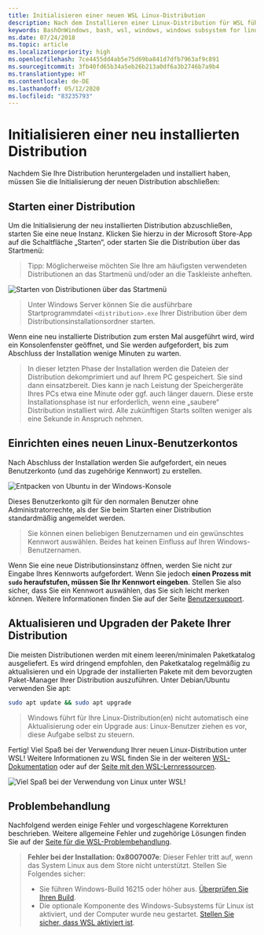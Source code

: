 ```yaml
---
title: Initialisieren einer neuen WSL Linux-Distribution
description: Nach dem Installieren einer Linux-Distribution für WSL führen Sie die folgenden einfachen Schritte aus, um die Initialisierung abzuschließen.
keywords: BashOnWindows, bash, wsl, windows, windows subsystem for linux, windowssubsystem, ubuntu, debian, suse, windows 10
ms.date: 07/24/2018
ms.topic: article
ms.localizationpriority: high
ms.openlocfilehash: 7ce4455dd4ab5e75d69ba841d7dfb7963af9c891
ms.sourcegitcommit: 3fb40fd65b34a5eb26b213a0df6a3b2746b7a9b4
ms.translationtype: HT
ms.contentlocale: de-DE
ms.lasthandoff: 05/12/2020
ms.locfileid: "83235793"
---
```

# <a name="initializing-a-newly-installed-distribution"></a>Initialisieren einer neu installierten Distribution

Nachdem Sie Ihre Distribution heruntergeladen und installiert haben, müssen Sie die Initialisierung der neuen Distribution abschließen:

## <a name="launch-a-distribution"></a>Starten einer Distribution

Um die Initialisierung der neu installierten Distribution abzuschließen, starten Sie eine neue Instanz. Klicken Sie hierzu in der Microsoft Store-App auf die Schaltfläche „Starten“, oder starten Sie die Distribution über das Startmenü:

> Tipp: Möglicherweise möchten Sie Ihre am häufigsten verwendeten Distributionen an das Startmenü und/oder an die Taskleiste anheften.

![Starten von Distributionen über das Startmenü](media/start-menu.png)

> Unter Windows Server können Sie die ausführbare Startprogrammdatei `<distribution>.exe` Ihrer Distribution über dem Distributionsinstallationsordner starten.

Wenn eine neu installierte Distribution zum ersten Mal ausgeführt wird, wird ein Konsolenfenster geöffnet, und Sie werden aufgefordert, bis zum Abschluss der Installation wenige Minuten zu warten.

> In dieser letzten Phase der Installation werden die Dateien der Distribution dekomprimiert und auf Ihrem PC gespeichert. Sie sind dann einsatzbereit. Dies kann je nach Leistung der Speichergeräte Ihres PCs etwa eine Minute oder ggf. auch länger dauern. Diese erste Installationsphase ist nur erforderlich, wenn eine „saubere“ Distribution installiert wird. Alle zukünftigen Starts sollten weniger als eine Sekunde in Anspruch nehmen.

## <a name="setting-up-a-new-linux-user-account"></a>Einrichten eines neuen Linux-Benutzerkontos

Nach Abschluss der Installation werden Sie aufgefordert, ein neues Benutzerkonto (und das zugehörige Kennwort) zu erstellen.

![Entpacken von Ubuntu in der Windows-Konsole](media/UbuntuInstall.png)

Dieses Benutzerkonto gilt für den normalen Benutzer ohne Administratorrechte, als der Sie beim Starten einer Distribution standardmäßig angemeldet werden.

> Sie können einen beliebigen Benutzernamen und ein gewünschtes Kennwort auswählen. Beides hat keinen Einfluss auf Ihren Windows-Benutzernamen.

Wenn Sie eine neue Distributionsinstanz öffnen, werden Sie nicht zur Eingabe Ihres Kennworts aufgefordert. Wenn Sie jedoch **einen Prozess mit `sudo` heraufstufen, müssen Sie Ihr Kennwort eingeben**. Stellen Sie also sicher, dass Sie ein Kennwort auswählen, das Sie sich leicht merken können. Weitere Informationen finden Sie auf der Seite [Benutzersupport](user-support.md).

## <a name="update--upgrade-your-distributions-packages"></a>Aktualisieren und Upgraden der Pakete Ihrer Distribution

Die meisten Distributionen werden mit einem leeren/minimalen Paketkatalog ausgeliefert. Es wird dringend empfohlen, den Paketkatalog regelmäßig zu aktualisieren und ein Upgrade der installierten Pakete mit dem bevorzugten Paket-Manager Ihrer Distribution auszuführen. Unter Debian/Ubuntu verwenden Sie apt:

```bash
sudo apt update && sudo apt upgrade
```

> Windows führt für Ihre Linux-Distribution(en) nicht automatisch eine Aktualisierung oder ein Upgrade aus: Linux-Benutzer ziehen es vor, diese Aufgabe selbst zu steuern.

Fertig! Viel Spaß bei der Verwendung Ihrer neuen Linux-Distribution unter WSL! Weitere Informationen zu WSL finden Sie in der weiteren [WSL-Dokumentation](https://aka.ms/wsldocs) oder auf der [Seite mit den WSL-Lernressourcen](https://aka.ms/learnwsl).

![Viel Spaß bei der Verwendung von Linux unter WSL!](media/linux-on-wsl.png)

## <a name="troubleshooting"></a>Problembehandlung

Nachfolgend werden einige Fehler und vorgeschlagene Korrekturen beschrieben. Weitere allgemeine Fehler und zugehörige Lösungen finden Sie auf der [Seite für die WSL-Problembehandlung](troubleshooting.md).

> **Fehler bei der Installation: 0x8007007e**: Dieser Fehler tritt auf, wenn das System Linux aus dem Store nicht unterstützt.  Stellen Sie Folgendes sicher:
> * Sie führen Windows-Build 16215 oder höher aus. [Überprüfen Sie Ihren Build](troubleshooting.md#check-your-build-number).
> * Die optionale Komponente des Windows-Subsystems für Linux ist aktiviert, und der Computer wurde neu gestartet.  [Stellen Sie sicher, dass WSL aktiviert ist](troubleshooting.md#confirm-wsl-is-enabled).
